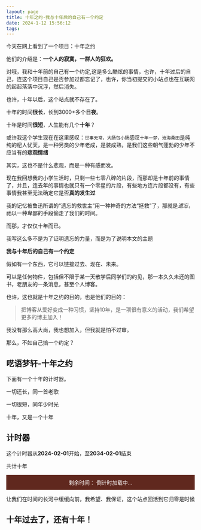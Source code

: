 ```yaml
---
layout: page
title: 十年之约-我与十年后的自己有一个约定
date: 2024-1-12 15:56:12
tags:
---
```

今天在网上看到了一个项目：十年之约

他们的介绍是：**一个人的寂寞，一群人的狂欢。**

对哦，我和十年前的自己有一个约定,这是多么酷炫的事情，也许，十年过后的自己，连这个项目自己是否参加过都忘记了，也许，你当初提交的小站点也在互联网的起起落落中沉浮，然后消失。

也许，十年以后，这个站点就不存在了。

十年的时间**很长**，长到3000+多个**日夜**。

十年是时间**很短**，人生能有几个**十年**？

或许我这个学生现在在这里感叹：`世事无常，大肠包小肠`感叹`十年一梦，沧海桑田`是纯纯的杞人忧天，是一种另类的少年老成，是装成熟，是我们这些朝气蓬勃的少年不应当有的**悲观情绪**

其实，这也不是什么悲观，而是一种有感而发。

现在我回想我的小学生活时，只剩一些七零八碎的片段，而那却是十年前的事情了，并且，连去年的事情也就只有一个零星的片段，有些地方连片段都没有，有些事情我甚至无法确定它是否**真的发生过**

我的记忆被鲁迅所谓的“遗忘的救世主”用一种神奇的方法“拯救”了，那就是*遗忘*，祂以一种卑鄙的手段偷走了我们的时间。

而那，才仅仅十年而已。

我写这么多不是为了证明遗忘的力量，而是为了说明本文的主题

**我与十年后的自己有一个约定**

假如有一个东西，它可以链接过去、现在、未来。

可以是任何物件，包括但不限于某一天散学后同学们的约见，那一本久久未还的图书，老朋友的一条消息，甚至个人博客。

也许，这也就是十年之约的目的，也是他们的目的：
>把博客从爱好变成一种习惯，坚持10年，是一项很有意义的活动，我们希望更多的博主加入！

我没有那么高大尚，我也想加入，但我就是怕不过审。

那么，不如自己搞一个约定？

## 呓语梦轩-十年之约

下面有一个十年的计时器。

一切还长，同一首老歌

一切很短，同年少时光

十年，又是一个十年

## 计时器

这个计时器从**2024-02-01**开始，至**2034-02-01**结束

共计十年

<body>
    <div id="runtime-card" style="background-color: #60281e; color: #fff; text-align: center; padding: 10px;">
        剩余时间：
        <span id="countdown">倒计时加载中...</span>
    </div>
    <script>
        // 计算并更新网站运行时间的函数
        function updateCountdown() {
            var startDate = new Date("2034-02-01"); // 使用自定义参数作为启动日期
            var currentDate = new Date();
            var timeDiff = startDate - currentDate;
            if (timeDiff > 0) {
                var days = Math.floor(timeDiff / (1000 * 60 * 60 * 24));
                var hours = Math.floor((timeDiff % (1000 * 60 * 60 * 24)) / (1000 * 60 * 60));
                var minutes = Math.floor((timeDiff % (1000 * 60 * 60)) / (1000 * 60));
                var seconds = Math.floor((timeDiff % (1000 * 60)) / 1000);
                var countdownText = days + "天 " + hours + "小时 " + minutes + "分钟 " + seconds + "秒";
                document.getElementById("countdown").textContent = countdownText;
            } else {
                document.getElementById("countdown").textContent = "网站已经运行";
            }
        }
        // 初始加载时计算倒计时
        updateCountdown();
        // 定时更新倒计时（每秒）
        setInterval(updateCountdown, 1000);
    </script>
</body>

让我们在时间的长河中缓缓向前，我希望、我保证，这个站点回活到它归零是时候

## 十年过去了，还有十年！